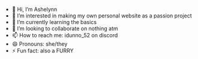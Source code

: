 - 👋 Hi, I’m Ashelynn
- 👀 I’m interested in making my own personal website as a passion project
- 🌱 I’m currently learning the basics
- 💞️ I’m looking to collaborate on nothing atm
- 📫 How to reach me: idunno_52 on discord
- 😄 Pronouns: she/they
- ⚡ Fun fact: also a FURRY

<!---
ashe52/ashe52 is a ✨ special ✨ repository because its `README.md` (this file) appears on your GitHub profile.
You can click the Preview link to take a look at your changes.
--->
